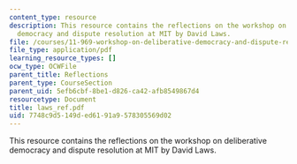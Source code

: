 ```yaml
---
content_type: resource
description: This resource contains the reflections on the workshop on deliberative
  democracy and dispute resolution at MIT by David Laws.
file: /courses/11-969-workshop-on-deliberative-democracy-and-dispute-resolution-summer-2005/7748c9d5149ded6191a9578305569d02_laws_ref.pdf
file_type: application/pdf
learning_resource_types: []
ocw_type: OCWFile
parent_title: Reflections
parent_type: CourseSection
parent_uid: 5efb6cbf-8be1-d826-ca42-afb8549867d4
resourcetype: Document
title: laws_ref.pdf
uid: 7748c9d5-149d-ed61-91a9-578305569d02
---
```

This resource contains the reflections on the workshop on deliberative democracy and dispute resolution at MIT by David Laws.

